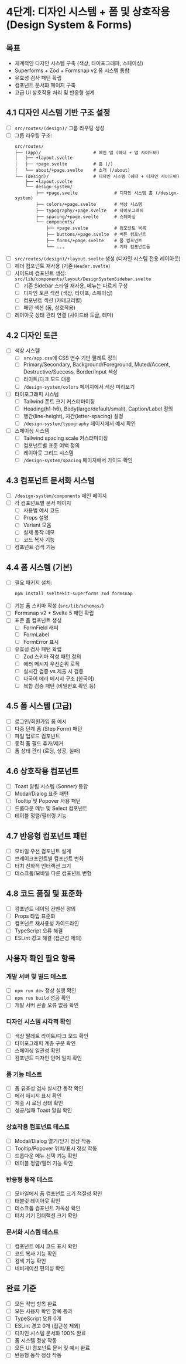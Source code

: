 # 4단계: 디자인 시스템 + 폼 및 상호작용 (Design System & Forms)

## 목표
- 체계적인 디자인 시스템 구축 (색상, 타이포그래피, 스페이싱)
- Superforms + Zod + Formsnap v2 폼 시스템 통합
- 유효성 검사 패턴 확립
- 컴포넌트 문서화 페이지 구축
- 고급 UI 상호작용 처리 및 반응형 설계

## 4.1 디자인 시스템 기반 구조 설정
- [ ] `src/routes/(design)/` 그룹 라우팅 생성
- [ ] 그룹 라우팅 구조:
  ```
  src/routes/
  ├── (app)/                    # 메인 앱 (헤더 + 앱 사이드바)
  │   ├── +layout.svelte
  │   ├── +page.svelte          # 홈 (/)
  │   └── about/+page.svelte    # 소개 (/about)
  └── (design)/                 # 디자인 시스템 (헤더 + 디자인 사이드바)
      ├── +layout.svelte
      └── design-system/
          ├── +page.svelte              # 디자인 시스템 홈 (/design-system)
          ├── colors/+page.svelte       # 색상 시스템
          ├── typography/+page.svelte   # 타이포그래피
          ├── spacing/+page.svelte      # 스페이싱
          └── components/
              ├── +page.svelte          # 컴포넌트 목록
              ├── buttons/+page.svelte  # 버튼 컴포넌트
              ├── forms/+page.svelte    # 폼 컴포넌트
              └── ...                   # 기타 컴포넌트들
  ```
- [ ] `src/routes/(design)/+layout.svelte` 생성 (디자인 시스템 전용 레이아웃)
- [ ] 헤더 컴포넌트 재사용 (기존 `Header.svelte`)
- [ ] 사이드바 컴포넌트 생성: `src/lib/components/layout/DesignSystemSidebar.svelte`
  - [ ] 기존 Sidebar 스타일 재사용, 메뉴는 다르게 구성
  - [ ] 디자인 토큰 섹션 (색상, 타이포, 스페이싱)
  - [ ] 컴포넌트 섹션 (카테고리별)
  - [ ] 패턴 섹션 (폼, 상호작용)
- [ ] 레이아웃 상태 관리 연결 (사이드바 토글, 테마)

## 4.2 디자인 토큰
- [ ] 색상 시스템
  - [ ] `src/app.css`에 CSS 변수 기반 팔레트 정의
  - [ ] Primary/Secondary, Background/Foreground, Muted/Accent, Destructive/Success, Border/Input 색상
  - [ ] 라이트/다크 모드 대응
  - [ ] `/design-system/colors` 페이지에서 색상 미리보기
- [ ] 타이포그래피 시스템
  - [ ] Tailwind 폰트 크기 커스터마이징
  - [ ] Heading(h1–h6), Body(large/default/small), Caption/Label 정의
  - [ ] 행간(line-height), 자간(letter-spacing) 설정
  - [ ] `/design-system/typography` 페이지에서 예시 확인
- [ ] 스페이싱 시스템
  - [ ] Tailwind spacing scale 커스터마이징
  - [ ] 컴포넌트별 표준 여백 정의
  - [ ] 레이아웃 그리드 시스템
  - [ ] `/design-system/spacing` 페이지에서 가이드 확인

## 4.3 컴포넌트 문서화 시스템
- [ ] `/design-system/components` 메인 페이지
- [ ] 각 컴포넌트별 문서 페이지
  - [ ] 사용법 예시 코드
  - [ ] Props 설명
  - [ ] Variant 모음
  - [ ] 실제 동작 데모
  - [ ] 코드 복사 기능
- [ ] 컴포넌트 검색 기능

## 4.4 폼 시스템 (기본)
- [ ] 필요 패키지 설치:
  ```bash
  npm install sveltekit-superforms zod formsnap
  ```
- [ ] 기본 폼 스키마 작성 (`src/lib/schemas/`)
- [ ] Formsnap v2 + Svelte 5 패턴 확립
- [ ] 표준 폼 컴포넌트 생성
  - [ ] FormField 래퍼
  - [ ] FormLabel
  - [ ] FormError 표시
- [ ] 유효성 검사 패턴 확립
  - [ ] Zod 스키마 작성 패턴 정의
  - [ ] 에러 메시지 우선순위 로직
  - [ ] 실시간 검증 vs 제출 시 검증
  - [ ] 다국어 에러 메시지 구조 (한국어)
  - [ ] 복합 검증 패턴 (비밀번호 확인 등)

## 4.5 폼 시스템 (고급)
- [ ] 로그인/회원가입 폼 예시
- [ ] 다중 단계 폼 (Step Form) 패턴
- [ ] 파일 업로드 컴포넌트
- [ ] 동적 폼 필드 추가/제거
- [ ] 폼 상태 관리 (로딩, 성공, 실패)

## 4.6 상호작용 컴포넌트
- [ ] Toast 알림 시스템 (Sonner) 통합
- [ ] Modal/Dialog 표준 패턴
- [ ] Tooltip 및 Popover 사용 패턴
- [ ] 드롭다운 메뉴 및 Select 컴포넌트
- [ ] 테이블 정렬/필터링 기능

## 4.7 반응형 컴포넌트 패턴
- [ ] 모바일 우선 컴포넌트 설계
- [ ] 브레이크포인트별 컴포넌트 변화
- [ ] 터치 친화적 인터랙션 크기
- [ ] 데스크톱/모바일 다른 컴포넌트 변형

## 4.8 코드 품질 및 표준화
- [ ] 컴포넌트 네이밍 컨벤션 정의
- [ ] Props 타입 표준화
- [ ] 컴포넌트 재사용성 가이드라인
- [ ] TypeScript 오류 해결
- [ ] ESLint 경고 해결 (접근성 제외)

## 사용자 확인 필요 항목

### 개발 서버 및 빌드 테스트
- [ ] `npm run dev` 정상 실행 확인
- [ ] `npm run build` 성공 확인
- [ ] 개발 서버 콘솔 오류 없음 확인

### 디자인 시스템 시각적 확인
- [ ] 색상 팔레트 라이트/다크 모드 확인
- [ ] 타이포그래피 계층 구분 확인
- [ ] 스페이싱 일관성 확인
- [ ] 컴포넌트 디자인 언어 일치 확인

### 폼 기능 테스트
- [ ] 폼 유효성 검사 실시간 동작 확인
- [ ] 에러 메시지 표시 확인
- [ ] 제출 시 로딩 상태 확인
- [ ] 성공/실패 Toast 알림 확인

### 상호작용 컴포넌트 테스트
- [ ] Modal/Dialog 열기/닫기 정상 작동
- [ ] Tooltip/Popover 위치/표시 정상 작동
- [ ] 드롭다운 메뉴 선택 기능 확인
- [ ] 테이블 정렬/필터 기능 확인

### 반응형 동작 테스트
- [ ] 모바일에서 폼 컴포넌트 크기 적절성 확인
- [ ] 태블릿 레이아웃 확인
- [ ] 데스크톱 컴포넌트 가독성 확인
- [ ] 터치 기기 인터랙션 크기 확인

### 문서화 시스템 테스트
- [ ] 컴포넌트 예시 코드 표시 확인
- [ ] 코드 복사 기능 확인
- [ ] 검색 기능 확인
- [ ] 네비게이션 편의성 확인

## 완료 기준
- [ ] 모든 작업 항목 완료
- [ ] 모든 사용자 확인 항목 통과
- [ ] TypeScript 오류 0개
- [ ] ESLint 경고 0개 (접근성 제외)
- [ ] 디자인 시스템 문서화 100% 완료
- [ ] 폼 시스템 정상 작동
- [ ] 모든 UI 컴포넌트 문서 및 예시 완료
- [ ] 반응형 동작 정상 작동
